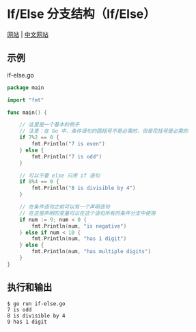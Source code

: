 # If/Else 分支结构（If/Else）

[网站](https://gobyexample.com/if-else) | [中文网站](https://gobyexample-cn.github.io/if-else)

## 示例

if-else.go

```go
package main

import "fmt"

func main() {

	// 这里是一个基本的例子
    // 注意：在 Go 中，条件语句的圆括号不是必需的，但是花括号是必需的
	if 7%2 == 0 {
		fmt.Println("7 is even")
	} else {
		fmt.Println("7 is odd")
	}

	// 可以不要 else 只用 if 语句
	if 8%4 == 0 {
		fmt.Println("8 is divisible by 4")
	}

	// 在条件语句之前可以有一个声明语句
	// 在这里声明的变量可以在这个语句所有的条件分支中使用
	if num := 9; num < 0 {
		fmt.Println(num, "is negative")
	} else if num < 10 {
		fmt.Println(num, "has 1 digit")
	} else {
		fmt.Println(num, "has multiple digits")
	}
}
```

## 执行和输出

```
$ go run if-else.go
7 is odd
8 is divisible by 4
9 has 1 digit
```
